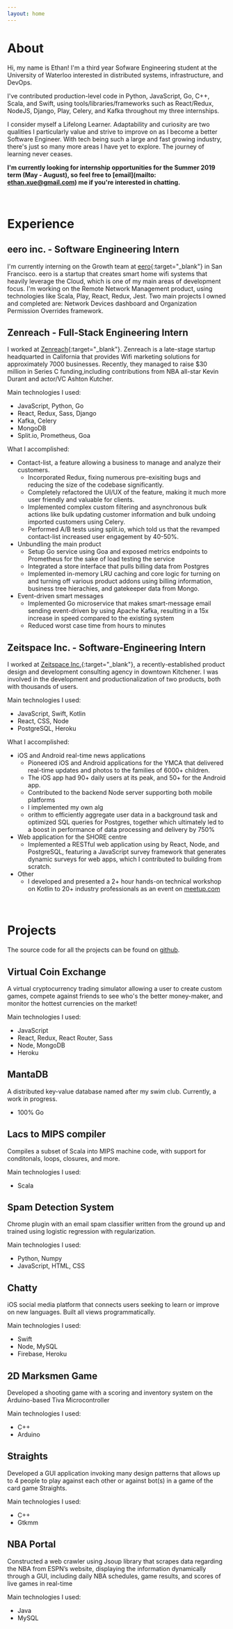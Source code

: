 ```yaml
---
layout: home
---
```


# About

Hi, my name is Ethan! I'm a third year Sofware Engineering student at the University of Waterloo interested in distributed systems, infrastructure, and DevOps.

I've contributed production-level code in Python, JavaScript, Go, C++, Scala, and Swift, using tools/libraries/frameworks such as React/Redux, NodeJS, Django, Play, Celery, and Kafka throughout my three internships.

I consider myself a Lifelong Learner. Adaptability and curiosity are two qualities I particularly value and strive to improve on as I become a better Software Engineer. With tech being such a large and fast growing industry, there's just so many more areas I have yet to explore. The journey of learning never ceases.

<strong>I'm currently looking for internship opportunities for the Summer 2019 term (May - August), so feel free to [email](mailto: ethan.xue@gmail.com) me if you're interested in chatting.</strong>

<br>

# Experience

## eero inc. - Software Engineering Intern

I'm currently interning on the Growth team at [eero](https://eero.com){:target="_blank"} in San Francisco. eero is a startup that creates smart home wifi systems that heavily leverage the Cloud, which is one of my main areas of development focus. I'm working on the Remote Network Management product, using technologies like Scala, Play, React, Redux, Jest. Two main projects I owned and completed are: Network Devices dashboard and Organization Permission Overrides framework.


## Zenreach - Full-Stack Engineering Intern

I worked at [Zenreach](http://zenreach.com){:target="_blank"}. Zenreach is a late-stage startup headquarted in California that provides Wifi marketing solutions for approximately 7000 businesses. Recently, they managed to raise $30 million in Series C funding,including contributions from NBA all-star Kevin Durant and actor/VC Ashton Kutcher.

Main technologies I used:
* JavaScript, Python, Go
* React, Redux, Sass, Django
* Kafka, Celery
* MongoDB
* Split.io, Prometheus, Goa

What I accomplished:
* Contact-list, a feature allowing a business to manage and analyze their customers.
    * Incorporated Redux, fixing numerous pre-exisiting bugs and reducing the size of the codebase significantly.
    * Completely refactored the UI/UX of the feature, making it much more user friendly and valuable for clients.
    * Implemented complex custom filtering and asynchronous bulk actions like bulk updating customer information and bulk undoing imported customers using Celery.
    * Performed A/B tests using split.io, which told us that the revamped contact-list increased user engagement by 40-50%.
* Unbundling the main product
    * Setup Go service using Goa and exposed metrics endpoints to Prometheus for the sake of load testing the service
    * Integrated a store interface that pulls billing data from Postgres
    * Implemented in-memory LRU caching and core logic for turning on and turning off various product addons using billing information, business tree hierachies, and gatekeeper data from Mongo.
* Event-driven smart messages
    * Implemented Go microservice that makes smart-message email sending event-driven by using Apache Kafka, resulting in a 15x increase in speed compared to the existing system
    * Reduced worst case time from hours to minutes

## Zeitspace Inc. - Software-Engineering Intern

I worked at [Zeitspace Inc.](http://zeitspace.com){:target="_blank"}, a recently-established product design and development consulting agency in downtown Kitchener. I was involved in the development and productionalization of two products, both with thousands of users.

Main technologies I used:
* JavaScript, Swift, Kotlin
* React, CSS, Node
* PostgreSQL, Heroku

What I accomplished:
* iOS and Android real-time news applications
    * Pioneered iOS and Android applications for the YMCA that delivered real-time updates and photos to the families of 6000+ children.
    * The iOS app had 90+ daily users at its peak, and 50+ for the Android app.
    * Contributed to the backend Node server supporting both mobile platforms
    * I implemented my own alg
    * orithm to efficiently aggregate user data in a background task and optimized SQL queries for Postgres, together which ultimately led to a boost in performance of data processing and delivery by 750%
* Web application for the SHORE centre
    * Implemented a RESTful web application using by React, Node, and PostgreSQL, featuring a JavaScript survey framework that generates dynamic surveys for web apps, which I contributed to building from scratch.
* Other
    * I developed and presented a 2+ hour hands-on technical workshop on Kotlin to 20+ industry professionals as an event on [meetup.com](https://www.meetup.com/Zeitspace/events/242825767/)

<br>

# Projects

The source code for all the projects can be found on [github](https://github.com/exue026?tab=repositories).

## Virtual Coin Exchange

A virtual cryptocurrency trading simulator allowing a user to create custom games, compete against friends to see who's the better money-maker, and monitor the hottest currencies on the market!

Main technologies I used:
* JavaScript
* React, Redux, React Router, Sass
* Node, MongoDB
* Heroku

## MantaDB

A distributed key-value database named after my swim club. Currently, a work in progress.

* 100% Go

## Lacs to MIPS compiler

Compiles a subset of Scala into MIPS machine code, with support for conditonals, loops, closures, and more.

Main technologies I used:
* Scala

## Spam Detection System

Chrome plugin with an email spam classifier written from the ground up and trained using logistic regression with regularization.

Main technologies I used:
* Python, Numpy
* JavaScript, HTML, CSS

## Chatty

iOS social media platform that connects users seeking to learn or improve on new languages. Built all views programmatically.

Main technologies I used:
* Swift
* Node, MySQL
* Firebase, Heroku

## 2D Marksmen Game

Developed a shooting game with a scoring and inventory system on the Arduino-based Tiva Microcontroller

Main technologies I used:
* C++
* Arduino

## Straights

Developed a GUI application invoking many design patterns that allows up to 4 people to play against each other or against bot(s) in a game of the card game Straights.

Main technologies I used:
* C++
* Gtkmm

## NBA Portal

Constructed a web crawler using Jsoup library that scrapes data regarding the NBA from ESPN’s website, displaying the information dynamically through a GUI, including daily NBA schedules, game results, and scores of live games in real-time

Main technologies I used:
* Java
* MySQL
